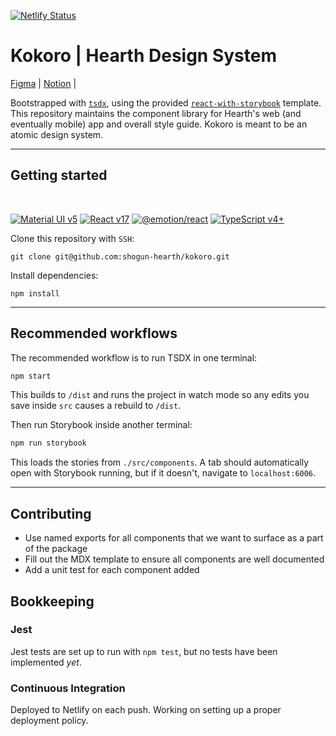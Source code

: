 [![Netlify Status](https://api.netlify.com/api/v1/badges/97b786c8-8342-4962-bd67-c95cd0ae7d9c/deploy-status)](https://app.netlify.com/sites/hearth-kokoro/deploys)

# Kokoro | Hearth Design System

[Figma](https://www.figma.com/file/M7Z0RpYEQszVSWhAFs2yAe/Design-System?node-id=38%3A2) | [Notion](https://www.notion.so/gethearth/Kokoro-Hearth-s-Design-System-f925086806a24898897786379cbc17dc) |

Bootstrapped with [`tsdx`](https://github.com/jaredpalmer/tsdx), using the provided [`react-with-storybook`](https://github.com/jaredpalmer/tsdx/blob/master/templates/react-with-storybook/README.md) template. This repository maintains the component library for Hearth's web (and eventually mobile) app and overall style guide. Kokoro is meant to be an atomic design system.

---

## Getting started

<br />

[![Material UI v5](https://img.shields.io/badge/Material%20UI-v5-blue?style=for-the-badge)]((https://mui.com/))
[![React v17](https://img.shields.io/badge/react-v17-brightgreen?style=for-the-badge)]((https://reactjs.org/))
[![@emotion/react](https://img.shields.io/badge/%40emotion%2Freact-v11-ff69b4?style=for-the-badge)]((https://emotion.sh/docs/introduction))
[![TypeScript v4+](https://img.shields.io/badge/TypeScript-v4%2B-dodgerblue?style=for-the-badge)](https://www.typescriptlang.org/)

Clone this repository with `SSH`:
```
git clone git@github.com:shogun-hearth/kokoro.git
```

Install dependencies:
```
npm install
```

---

## Recommended workflows

The recommended workflow is to run TSDX in one terminal:

```bash
npm start
```

This builds to `/dist` and runs the project in watch mode so any edits you save inside `src` causes a rebuild to `/dist`.

Then run Storybook inside another terminal:

```bash
npm run storybook
```

This loads the stories from `./src/components`. A tab should automatically open with Storybook running, but if it doesn't, navigate to `localhost:6006`.

---

## Contributing

- Use named exports for all components that we want to surface as a part of the package
- Fill out the MDX template to ensure all components are well documented
- Add a unit test for each component added


## Bookkeeping

### Jest

Jest tests are set up to run with `npm test`, but no tests have been implemented _yet_.

### Continuous Integration

Deployed to Netlify on each push. Working on setting up a proper deployment policy.

